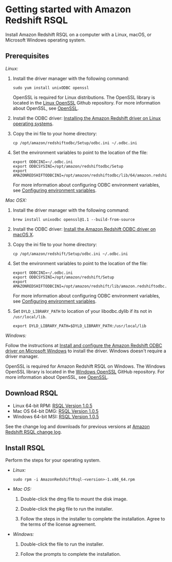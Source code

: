# Getting started with Amazon Redshift RSQL<a name="rsql-query-tool-getting-started"></a>

Install Amazon Redshift RSQL on a computer with a Linux, macOS, or Microsoft Windows operating system\.

## Prerequisites<a name="rsql-query-tool-prerequisites"></a>

*Linux:*

1. Install the driver manager with the following command:

   ```
   sudo yum install unixODBC openssl
   ```

   OpenSSL is required for Linux distributions\. The OpenSSL library is located in the [Linux OpenSSL](https://github.com/openssl/openssl) Github repository\. For more information about OpenSSL, see [OpenSSL](https://www.openssl.org/)\.

1. Install the ODBC driver: [Installing the Amazon Redshift driver on Linux operating systems](configure-odbc-connection.md#odbc-driver-linux-how-to-install)\.

1. Copy the ini file to your home directory:

   ```
   cp /opt/amazon/redshiftodbc/Setup/odbc.ini ~/.odbc.ini
   ```

1. Set the environment variables to point to the location of the file:

   ```
   export ODBCINI=~/.odbc.ini
   export ODBCSYSINI=/opt/amazon/redshiftodbc/Setup
   export AMAZONREDSHIFTODBCINI=/opt/amazon/redshiftodbc/lib/64/amazon.redshiftodbc.ini
   ```

    For more information about configuring ODBC environment variables, see [Configuring environment variables](configure-odbc-connection.md#rs-mgmt-config-global-env-variables)\. 

*Mac OSX:*

1. Install the driver manager with the following command:

   ```
   brew install unixodbc openssl@1.1 --build-from-source
   ```

1. Install the ODBC driver: [Install the Amazon Redshift ODBC driver on macOS X](configure-odbc-connection.md#install-odbc-driver-mac)\.

1. Copy the ini file to your home directory:

   ```
   cp /opt/amazon/redshift/Setup/odbc.ini ~/.odbc.ini
   ```

1. Set the environment variables to point to the location of the file:

   ```
   export ODBCINI=~/.odbc.ini
   export ODBCSYSINI=/opt/amazon/redshift/Setup
   export AMAZONREDSHIFTODBCINI=/opt/amazon/redshift/lib/amazon.redshiftodbc.ini
   ```

    For more information about configuring ODBC environment variables, see [Configuring environment variables](configure-odbc-connection.md#rs-mgmt-config-global-env-variables)\. 

1. Set `DYLD_LIBRARY_PATH` to location of your libodbc\.dylib if its not in `/usr/local/lib`\.

   ```
   export DYLD_LIBRARY_PATH=$DYLD_LIBRARY_PATH:/usr/local/lib
   ```

*Windows:*

Follow the instructions at [Install and configure the Amazon Redshift ODBC driver on Microsoft Windows](configure-odbc-connection.md#install-odbc-driver-windows) to install the driver\. Windows doesn't require a driver manager\.

OpenSSL is required for Amazon Redshift RSQL on Windows\. The Windows OpenSSL library is located in the [Windows OpenSSL](https://github.com/winlibs/openssl) GitHub repository\. For more information about OpenSSL, see [OpenSSL](https://www.openssl.org/)\.

## Download RSQL<a name="rsql-query-tool-download"></a>
+ Linux 64\-bit RPM: [RSQL Version 1\.0\.5](https://s3.amazonaws.com/redshift-downloads/amazon-redshift-rsql/1.0.5/AmazonRedshiftRsql-1.0.5-1.x86_64.rpm)
+ Mac OS 64\-bit DMG: [RSQL Version 1\.0\.5](https://s3.amazonaws.com/redshift-downloads/amazon-redshift-rsql/1.0.5/AmazonRedshiftRsql-1.0.5.dmg)
+ Windows 64\-bit MSI: [RSQL Version 1\.0\.5](https://s3.amazonaws.com/redshift-downloads/amazon-redshift-rsql/1.0.5/AmazonRedshiftRsql-1.0.5.msi)

See the change log and downloads for previous versions at [Amazon Redshift RSQL change log](rsql-query-tool-changelog.md)\.

## Install RSQL<a name="rsql-query-tool-installation"></a>

Perform the steps for your operating system\.
+ *Linux:*

  ```
  sudo rpm -i AmazonRedshiftRsql-<version>-1.x86_64.rpm
  ```
+ *Mac OS:*

  1. Double\-click the dmg file to mount the disk image\.

  1. Double\-click the pkg file to run the installer\.

  1. Follow the steps in the installer to complete the installation\. Agree to the terms of the license agreement\.
+ *Windows:*

  1. Double\-click the file to run the installer\.

  1. Follow the prompts to complete the installation\.